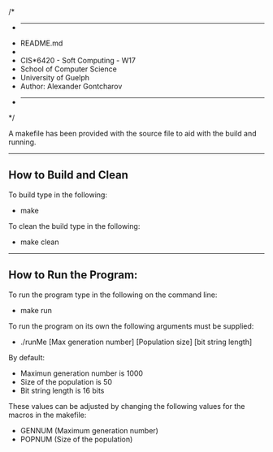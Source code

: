/*
 * ------------------------------------------------------------------
 *  README.md
 *
 *  CIS*6420 - Soft Computing - W17
 *  School of Computer Science
 *  University of Guelph
 *  Author: Alexander Gontcharov
 * ------------------------------------------------------------------
 */

A makefile has been provided with the source file to aid with the build and running.

-----------------------
How to Build and Clean
-----------------------
To build type in the following: 
- make

To clean the build type in the following: 
- make clean

-----------------------
How to Run the Program:
-----------------------
To run the program type in the following on the command line: 
- make run

To run the program on its own the following arguments must be supplied:
- ./runMe [Max generation number] [Population size] [bit string length]

By default:
- Maximun generation number is 1000
- Size of the population is 50
- Bit string length is 16 bits

These values can be adjusted by changing the following values for the macros in the makefile:
- GENNUM (Maximum generation number)
- POPNUM (Size of the population)